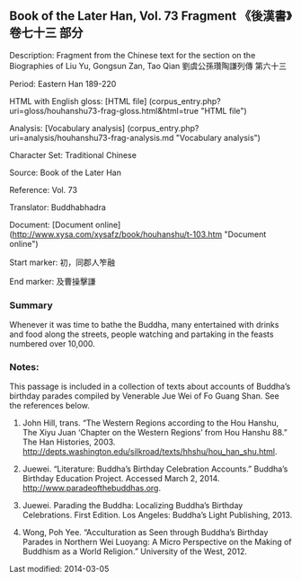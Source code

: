 ## Book of the Later Han, Vol. 73 Fragment 《後漢書》卷七十三 部分

Description: Fragment from the Chinese text for the section on the Biographies of Liu Yu, Gongsun Zan, Tao Qian 劉虞公孫瓚陶謙列傳 第六十三

Period: Eastern Han 189-220

HTML with English gloss: [HTML file] (corpus_entry.php?uri=gloss/houhanshu73-frag-gloss.html&html=true "HTML file")

Analysis: [Vocabulary analysis] (corpus_entry.php?uri=analysis/houhanshu73-frag-analysis.md "Vocabulary analysis")

Character Set: Traditional Chinese

Source: Book of the Later Han

Reference: Vol. 73

Translator: Buddhabhadra

Document: [Document online] (http://www.xysa.com/xysafz/book/houhanshu/t-103.htm "Document online")

Start marker: 初，同郡人笮融

End marker: 及曹操擊謙

### Summary
Whenever it was time to bathe the Buddha, many entertained with drinks and food along the streets, people watching and partaking in the feasts numbered over 10,000.

### Notes:
This passage is included in a collection of texts about accounts of Buddha’s birthday parades compiled by Venerable Jue Wei of Fo Guang Shan. See the references below.

1. John Hill, trans. “The Western Regions according to the Hou Hanshu, The Xiyu Juan ‘Chapter on the Western Regions’ from Hou Hanshu 88.” The Han Histories, 2003. http://depts.washington.edu/silkroad/texts/hhshu/hou_han_shu.html.

2. Juewei. “Literature: Buddha’s Birthday Celebration Accounts.” Buddha’s Birthday Education Project. Accessed March 2, 2014. <a href="http://www.paradeofthebuddhas.org">http://www.paradeofthebuddhas.org</a>.

3. Juewei. Parading the Buddha: Localizing Buddha’s Birthday Celebrations. First Edition. Los Angeles: Buddha’s Light Publishing, 2013.

4. Wong, Poh Yee. “Acculturation as Seen through Buddha’s Birthday Parades in Northern Wei Luoyang: A Micro Perspective on the Making of Buddhism as a World Religion.” University of the West, 2012.

Last modified: 2014-03-05
